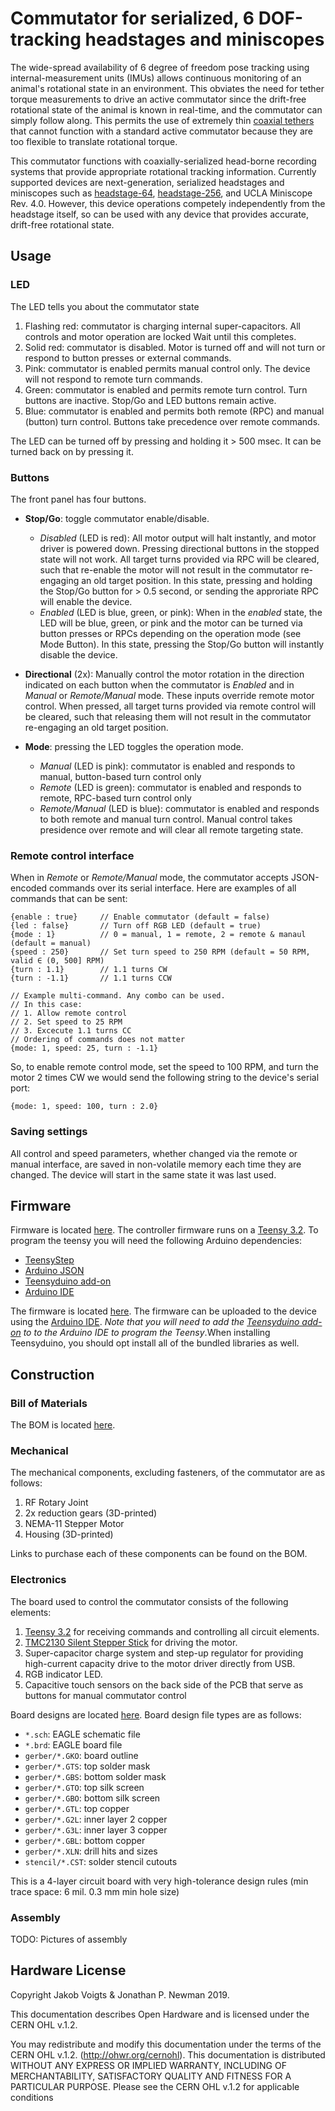 # Commutator for serialized, 6 DOF-tracking headstages and miniscopes
The wide-spread availability of 6 degree of freedom pose tracking using
internal-measurement units (IMUs) allows continuous monitoring of an animal's
rotational state in an environment. This obviates the need for tether torque
measurements to drive an active commutator since the drift-free rotational
state of the animal is known in real-time, and the commutator can simply
follow along. This permits the use of extremely thin [coaxial
tethers](http://www.axon-cable.com/en/02_products/06_coaxial-cables/02/index.aspx)
that cannot function with a standard active commutator because they are too
flexible to translate rotational torque.

This commutator functions with coaxially-serialized head-borne recording
systems that provide appropriate rotational tracking information. Currently
supported devices are next-generation, serialized headstages and miniscopes
such as [headstage-64](), [headstage-256](), and UCLA Miniscope Rev. 4.0.
However, this device operations competely independently from the headstage
itself, so can be used with any device that provides accurate, drift-free
rotational state.

## Usage

### LED
The LED tells you about the commutator state

1. Flashing red: commutator is charging internal super-capacitors.  All
   controls and motor operation are locked Wait until this completes.
1. Solid red: commutator is disabled. Motor is turned off and will not
   turn or respond to button presses or external commands.
1. Pink: commutator is enabled permits manual control only. The device will
   not respond to remote turn commands.
1. Green: commutator is enabled and permits remote turn control. Turn
   buttons are inactive. Stop/Go and LED buttons remain active.
1. Blue: commutator is enabled and permits both remote (RPC) and manual
   (button) turn control. Buttons take precedence over remote commands.

The LED can be turned off by pressing and holding it > 500 msec. It can be
turned back on by pressing it.

### Buttons
The front panel has four buttons.

- __Stop/Go__: toggle commutator enable/disable.
    - *Disabled* (LED is red): All motor output will halt instantly, and motor
      driver is powered down. Pressing directional buttons in the stopped state
      will not work.  All target turns provided via RPC will be cleared, such
      that re-enable the motor will not result in the commutator re-engaging an
      old target position. In this state, pressing and holding the Stop/Go
      button for > 0.5 second, or sending the approriate RPC will enable the
      device.
    - *Enabled* (LED is blue, green, or pink): When in the *enabled* state, the
      LED will be blue, green, or pink and the motor can be turned via button
      presses or RPCs depending on the operation mode (see Mode Button). In
      this state, pressing the Stop/Go button will instantly disable the
      device.

- __Directional__ (2x): Manually control the motor rotation in the
  direction indicated on each button when the commutator is *Enabled* and in
  *Manual* or *Remote/Manual* mode. These inputs override remote motor control.
  When pressed, all target turns provided via remote control will be cleared,
  such that releasing them will not result in the commutator re-engaging an old
  target position.

- __Mode__: pressing the LED toggles the operation mode.
  - *Manual* (LED is pink): commutator is enabled and responds to manual,
    button-based turn control only
  - *Remote* (LED is green): commutator is enabled and responds to remote,
    RPC-based turn control only
  - *Remote/Manual* (LED is blue): commutator is enabled and responds to both
    remote and manual turn control. Manual control takes presidence over remote
    and will clear all remote targeting state.

### Remote control interface
When in *Remote* or *Remote/Manual* mode, the commutator accepts JSON-encoded
commands over its serial interface. Here are examples of all commands that can
be sent:
```
{enable : true}     // Enable commutator (default = false)
{led : false}       // Turn off RGB LED (default = true)
{mode : 1}          // 0 = manual, 1 = remote, 2 = remote & manaul (default = manual)
{speed : 250}       // Set turn speed to 250 RPM (default = 50 RPM, valid ∈ (0, 500] RPM)
{turn : 1.1}        // 1.1 turns CW
{turn : -1.1}       // 1.1 turns CCW

// Example multi-command. Any combo can be used.
// In this case:
// 1. Allow remote control
// 2. Set speed to 25 RPM
// 3. Excecute 1.1 turns CC
// Ordering of commands does not matter
{mode: 1, speed: 25, turn : -1.1}
```

So, to enable remote control mode, set the speed to 100 RPM, and turn the motor
2 times CW we would send the following string to the device's serial port:
```
{mode: 1, speed: 100, turn : 2.0}
```

### Saving settings
All control and speed parameters, whether changed via the remote or manual
interface, are saved in non-volatile memory each time they are changed. The
device will start in the same state it was last used.

## Firmware
Firmware is located [here](../firmware). The controller firmware runs on a
[Teensy 3.2](https://www.pjrc.com/store/teensy32.html). To program the teensy
you will need the following Arduino dependencies:

- [TeensyStep](https://github.com/luni64/TeensyStep)
- [Arduino JSON](https://arduinojson.org/)
- [Teensyduino add-on](https://www.pjrc.com/teensy/td_download.html)
- [Arduino IDE](https://www.arduino.cc/en/Main/Software)

The firmware is located
[here](https://github.com/jonnew/twister3/tree/master/firmware/twister3). The
firmware can be uploaded to the device using the [Arduino
IDE](https://www.arduino.cc/en/Main/Software). _Note that you will need to add
the [Teensyduino add-on](https://www.pjrc.com/teensy/teensyduino.html) to to
the Arduino IDE to program the Teensy_.When installing Teensyduino, you should
opt install all of the bundled libraries as well.

## Construction

### Bill of Materials
The BOM is located [here](https://docs.google.com/spreadsheets/d/1M2R0Q2-OuRHzctt05BxtA3hxNcCHtRZHORzCKElmG1Q/edit?usp=sharing).

### Mechanical
The mechanical components, excluding fasteners, of the commutator are as
follows:

1. RF Rotary Joint
1. 2x reduction gears (3D-printed)
1. NEMA-11 Stepper Motor
1. Housing (3D-printed)

Links to purchase each of these components can be found on the BOM.

### Electronics
The board used to control the commutator consists of the following elements:

1. [Teensy 3.2](https://www.pjrc.com/store/teensy32.html) for receiving
   commands and controlling all circuit elements.
2. [TMC2130 Silent Stepper
   Stick](https://www.watterott.com/en/SilentStepStick-TMC2130) for driving the
   motor.
3. Super-capacitor charge system and step-up regulator for providing
   high-current capacity drive to the motor driver directly from USB.
4. RGB indicator LED.
5. Capacitive touch sensors on the back side of the PCB that serve as buttons
   for manual commutator control

Board designs are located [here](../control-board). Board design file types are
as follows:

- `*.sch`: EAGLE schematic file
- `*.brd`: EAGLE board file
- `gerber/*.GKO`: board outline
- `gerber/*.GTS`: top solder mask
- `gerber/*.GBS`: bottom solder mask
- `gerber/*.GTO`: top silk screen
- `gerber/*.GBO`: bottom silk screen
- `gerber/*.GTL`: top copper
- `gerber/*.G2L`: inner layer 2 copper
- `gerber/*.G3L`: inner layer 3 copper
- `gerber/*.GBL`: bottom copper
- `gerber/*.XLN`: drill hits and sizes
- `stencil/*.CST`: solder stencil cutouts

This is a 4-layer circuit board with very high-tolerance design rules (min
trace space: 6 mil. 0.3 mm min hole size)

### Assembly

TODO: Pictures of assembly

## Hardware License
Copyright Jakob Voigts & Jonathan P. Newman 2019.

This documentation describes Open Hardware and is licensed under the
CERN OHL v.1.2.

You may redistribute and modify this documentation under the terms of the CERN
OHL v.1.2. (http://ohwr.org/cernohl). This documentation is distributed WITHOUT
ANY EXPRESS OR IMPLIED WARRANTY, INCLUDING OF MERCHANTABILITY, SATISFACTORY
QUALITY AND FITNESS FOR A PARTICULAR PURPOSE. Please see the CERN OHL v.1.2 for
applicable conditions
